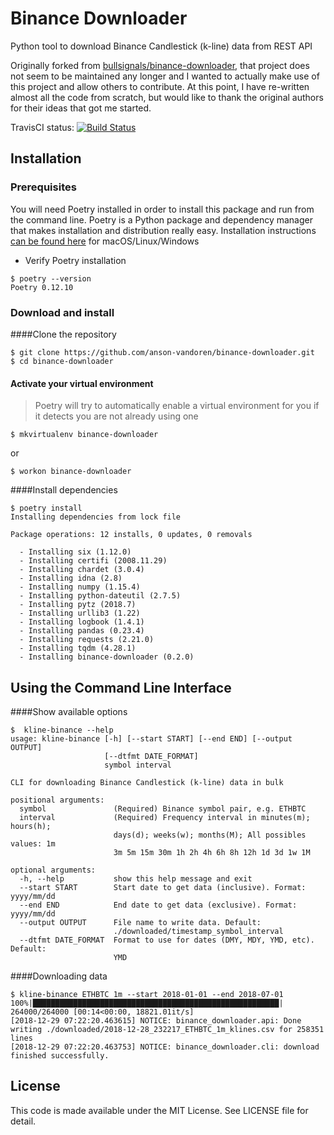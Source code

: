 Binance Downloader
==================

Python tool to download Binance Candlestick (k-line) data from REST API

Originally forked from [bullsignals/binance-downloader](https://github.com/bullsignals/binance-downloader),
that project does not seem to be maintained any longer and I wanted to actually make use
of this project and allow others to contribute. At this point, I have re-written almost
all the code from scratch, but would like to thank the original authors for their ideas
that got me started.

TravisCI status: [![Build Status](https://travis-ci.com/anson-vandoren/binance-downloader.svg?branch=master)](https://travis-ci.com/anson-vandoren/binance-downloader)

Installation
-----------

### Prerequisites
You will need Poetry installed in order to install this package and run from the command line.
Poetry is a Python package and dependency manager that makes installation and distribution
really easy. Installation instructions [can be found here](https://poetry.eustace.io/docs/#installation)
for macOS/Linux/Windows
- Verify Poetry installation
```console
$ poetry --version
Poetry 0.12.10
```

### Download and install
####Clone the repository
```console
$ git clone https://github.com/anson-vandoren/binance-downloader.git
$ cd binance-downloader
```
#### Activate your virtual environment
> Poetry will try to automatically enable a virtual environment for you if it detects
> you are not already using one

```console
$ mkvirtualenv binance-downloader
```
or
```console
$ workon binance-downloader
```

####Install dependencies
```console
$ poetry install
Installing dependencies from lock file

Package operations: 12 installs, 0 updates, 0 removals

  - Installing six (1.12.0)
  - Installing certifi (2008.11.29)
  - Installing chardet (3.0.4)
  - Installing idna (2.8)
  - Installing numpy (1.15.4)
  - Installing python-dateutil (2.7.5)
  - Installing pytz (2018.7)
  - Installing urllib3 (1.22)
  - Installing logbook (1.4.1)
  - Installing pandas (0.23.4)
  - Installing requests (2.21.0)
  - Installing tqdm (4.28.1)
  - Installing binance-downloader (0.2.0)
```


Using the Command Line Interface
-----------------------------
####Show available options
```console
$  kline-binance --help
usage: kline-binance [-h] [--start START] [--end END] [--output OUTPUT]
                     [--dtfmt DATE_FORMAT]
                     symbol interval

CLI for downloading Binance Candlestick (k-line) data in bulk

positional arguments:
  symbol               (Required) Binance symbol pair, e.g. ETHBTC
  interval             (Required) Frequency interval in minutes(m); hours(h);
                       days(d); weeks(w); months(M); All possibles values: 1m
                       3m 5m 15m 30m 1h 2h 4h 6h 8h 12h 1d 3d 1w 1M

optional arguments:
  -h, --help           show this help message and exit
  --start START        Start date to get data (inclusive). Format: yyyy/mm/dd
  --end END            End date to get data (exclusive). Format: yyyy/mm/dd
  --output OUTPUT      File name to write data. Default:
                       ./downloaded/timestamp_symbol_interval
  --dtfmt DATE_FORMAT  Format to use for dates (DMY, MDY, YMD, etc). Default:
                       YMD
```

####Downloading data
```console
$ kline-binance ETHBTC 1m --start 2018-01-01 --end 2018-07-01
100%|███████████████████████████████████████████████████████| 264000/264000 [00:14<00:00, 18821.01it/s]
[2018-12-29 07:22:20.463615] NOTICE: binance_downloader.api: Done writing ./downloaded/2018-12-28_232217_ETHBTC_1m_klines.csv for 258351 lines
[2018-12-29 07:22:20.463753] NOTICE: binance_downloader.cli: download finished successfully.
```

License
-------
This code is made available under the MIT License. See LICENSE file for detail.

